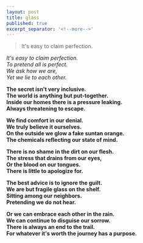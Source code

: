 ```yaml
---
layout: post
title: glass
published: true
excerpt_separator: '<!--more-->'
---
```



> It's easy to claim perfection.

*It's easy to claim perfection.
<br>To pretend all is perfect.
<br>We ask how we are,
<br>Yet we lie to each other.*

*<!--more-->*

**The secret isn't very inclusive.
<br>The world is anything but put-together.
<br>Inside our homes there is a pressure leaking.
<br>Always threatening to escape.**

**We find comfort in our denial.
<br>We truly believe it ourselves.
<br>On the outside we glow a fake suntan orange.
<br>The chemicals reflecting our state of mind.**

**There is no shame in the dirt on our flesh.
<br>The stress that drains from our eyes,
<br>Or the blood on our tongues.
<br>There is little to apologize for.**

**The best advice is to ignore the guilt.
<br>We are but fragile glass on the shelf.
<br>Sitting among our neighbors.
<br>Pretending we do not hear.**

**Or we can embrace each other in the rain.
<br>We can continue to disguise our sorrow.
<br>There is always an end to the trail.
<br>For whatever it's worth the journey has a purpose.**

&nbsp;
<!--- //IMAGE IN POST, KEEPING AS AN EXAMPLE// ![_config.yml]({{ site.baseurl }}/images/config.png) --->